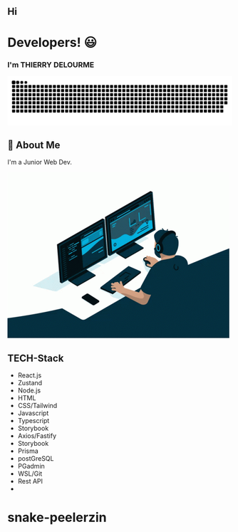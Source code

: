 ## Hi

# Developers! 😃

### I'm THIERRY DELOURME

![Logo](./snake.svg)

####

#####

## 🚀 About Me

I'm a Junior Web Dev.

![image](./coding.gif)

## TECH-Stack

- React.js
- Zustand
- Node.js
- HTML
- CSS/Tailwind
- Javascript
- Typescript
- Storybook
- Axios/Fastify
- Storybook
- Prisma
- postGreSQL
- PGadmin
- WSL/Git
- Rest API
- 
# snake-peelerzin
